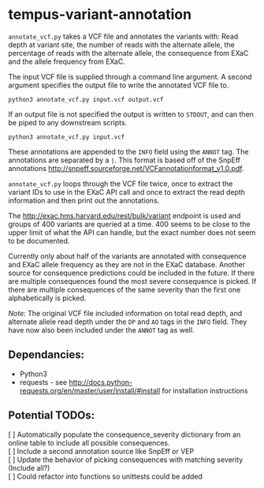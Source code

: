 # tempus-variant-annotation

`annotate_vcf.py` takes a VCF file and annotates the variants with: Read depth at variant site, the number of reads with the alternate allele, the percentage of reads with the alternate allele, the consequence from EXaC and the allele frequency from EXaC. 

The input VCF file is supplied through a command line argument. A second argument specifies the output file to write the annotated VCF file to.
```shell
python3 annotate_vcf.py input.vcf output.vcf
```

If an output file is not specified the output is written to `STDOUT`, and can then be piped to any downstream scripts.
```shell
python3 annotate_vcf.py input.vcf
```

These annotations are appended to the `INFO` field using the `ANNOT` tag. The annotations are separated by a `|`. This format is based off of the SnpEff annotations http://snpeff.sourceforge.net/VCFannotationformat_v1.0.pdf. 

`annotate_vcf.py` loops through the VCF file twice, once to extract the variant IDs to use in the EXaC API call and once to extract the read depth information and then print out the annotations.

The http://exac.hms.harvard.edu/rest/bulk/variant endpoint is used and groups of 400 variants are queried at a time. 400 seems to be close to the upper limit of what the API can handle, but the exact number does not seem to be documented. 

Currently only about half of the variants are annotated with consequence and EXaC allele frequency as they are not in the EXaC database. Another source for consequence predictions could be included in the future.
If there are multiple consequences found the most severe consequence is picked. If there are multiple consequences of the same severity than the first one alphabetically is picked. 

*Note:* The original VCF file included information on total read depth, and alternate allele read depth under the `DP` and `AO` tags in the `INFO` field. They have now also been included under the `ANNOT` tag as well. 

Dependancies:  
-------------- 
* Python3  
* requests - see http://docs.python-requests.org/en/master/user/install/#install for installation instructions  

Potential TODOs:
--------------------
[ ] Automatically populate the consequence_severity dictionary from an online table to include all possible consequences.  
[ ] Include a second annotation source like SnpEff or VEP  
[ ] Update the behavior of picking consequences with matching severity (Include all?)  
[ ] Could refactor into functions so unittests could be added  
